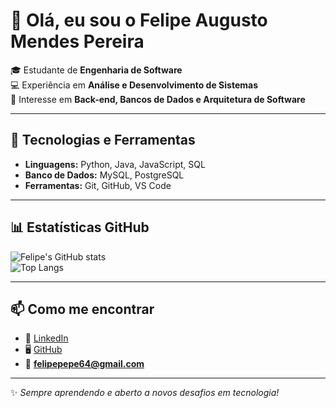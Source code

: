 # 👋 Olá, eu sou o Felipe Augusto Mendes Pereira  

🎓 Estudante de **Engenharia de Software**  
💻 Experiência em **Análise e Desenvolvimento de Sistemas**  
📌 Interesse em **Back-end, Bancos de Dados e Arquitetura de Software**  

---

## 🚀 Tecnologias e Ferramentas  

- **Linguagens:** Python, Java, JavaScript, SQL  
- **Banco de Dados:** MySQL, PostgreSQL 
- **Ferramentas:** Git, GitHub, VS Code  

---

## 📊 Estatísticas GitHub  

![Felipe's GitHub stats](https://github-readme-stats.vercel.app/api?username=Felp64&show_icons=true&theme=tokyonight)  
![Top Langs](https://github-readme-stats.vercel.app/api/top-langs/?username=Felp64&layout=compact&theme=tokyonight)  

---

## 📫 Como me encontrar  

- 💼 [LinkedIn](https://www.linkedin.com/in/felipe-augusto-mendes-pereira/)  
- 🖥️ [GitHub](https://github.com/Felp64)  
- 📧 **felipepepe64@gmail.com**  

---

✨ *Sempre aprendendo e aberto a novos desafios em tecnologia!*  

